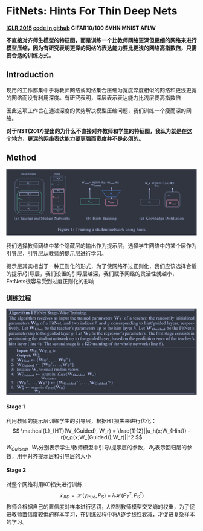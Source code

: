 # FitNets: Hints For Thin Deep Nets

**[ICLR 2015](https://arxiv.org/abs/1412.6550)	[code in github](https://github.com/adri-romsor/FitNets)	CIFAR10/100  SVHN  MNIST  AFLW**	

**不直接对齐师生模型的特征图，而是训练一个比教师网络更深但更细的网络来进行模型压缩，因为有研究表明更深的网络的表达能力要比更浅的网络高指数倍，只需要合适的训练方式。**

## Introduction

现用的工作都集中于将教师网络或网络集合压缩为宽度深度相似的网络和更浅更宽的网络而没有利用深度。有研究表明，深层表示表达能力比浅层要高指数倍

因此这项工作旨在通过深度的优势解决模型压缩问题，我们训练一个瘦而深的网络。

**对于NST(2017)提出的为什么不直接对齐教师和学生的特征图，我认为就是在这个地方，更深的网络表达能力要更强而宽度并不是必须的。**



## Method

![image-20240318143453369](imgs/image-20240318143453369.png)

我们选择教师网络中某个隐藏层的输出作为提示层，选择学生网络中的某个层作为引导层，引导层从教师的提示层进行学习。

提示层其实相当于一种正则化的形式，为了使网络不过正则化，我们应该选择合适的提示/引导层，我们设置的引导层越深，我们赋予网络的灵活性就越小，FetNets很容易受到过度正则化的影响

### 训练过程

![image-20240318143419219](imgs/image-20240318143419219.png)

#### Stage 1

利用教师的提示层训练学生的引导层，根据HT损失来进行优化：
$$
\mathcal{L}_{HT}(W_{Guided}, W_r) = \frac{1}{2}||u_h(x;W_{Hint}) - r(v_g(x;W_{Guided});W_r)||^2
$$
$W_{Guided}$，$W_r$分别表示学生/教师模型中引导/提示层的参数，$W_r$表示回归层的参数，用于对齐提示层和引导层的大小

#### Stage 2

对整个网络利用KD损失进行训练：
$$
\mathcal{L}_{KD} = \mathcal{H}(y_{true}, P_S) + \lambda\mathcal{H}(P_T^\tau, P_S^\tau)
$$
教师会根据自己的置信度对样本进行惩罚，$\lambda$控制教师模型交叉熵的权重，为了促进教师置信度较低的样本学习，在训练过程中将$\lambda$逐步线性衰减，才促进复杂样本的学习。